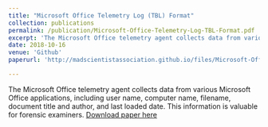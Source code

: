 ```yaml
---
title: "Microsoft Office Telemetry Log (TBL) Format"
collection: publications
permalink: /publication/Microsoft-Office-Telemetry-Log-TBL-Format.pdf
excerpt: 'The Microsoft Office telemetry agent collects data from various Microsoft Office applications,  including user name, computer name, filename, document title and author, and last loaded date. This information is valuable for forensic examiners.'
date: 2018-10-16
venue: 'Github'
paperurl: 'http://madscientistassociation.github.io/files/Microsoft-Office-Telemetry-Log-TBL-Format.pdf'

---
```

The Microsoft Office telemetry agent collects data from various Microsoft Office applications,  including user name, computer name, filename, document title and author, and last loaded date. This information is valuable for forensic examiners.
[Download paper here](http://madscientistassociation.github.io/files/Microsoft-Office-Telemetry-Log-TBL-Format.pdf)

